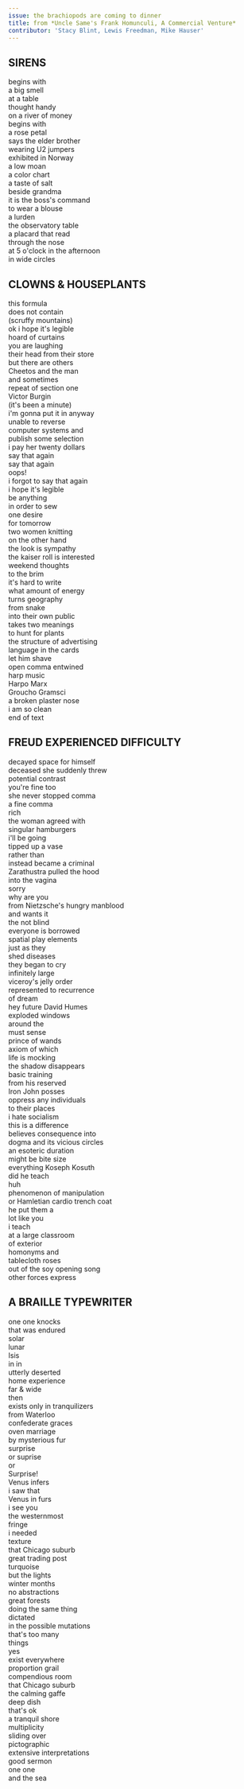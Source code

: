 ```yaml
---
issue: the brachiopods are coming to dinner
title: from *Uncle Same's Frank Homunculi, A Commercial Venture*
contributor: 'Stacy Blint, Lewis Freedman, Mike Hauser'
---
```


## SIRENS

begins with   
a big smell   
at a table   
thought handy   
on a river of money   
begins with   
a rose petal   
says the elder brother   
wearing U2 jumpers   
exhibited in Norway   
a low moan   
a color chart   
a taste of salt   
beside grandma   
it is the boss's command   
to wear a blouse   
a lurden   
the observatory table   
a placard that read   
through the nose   
at 5 o'clock in the afternoon   
in wide circles   

## CLOWNS & HOUSEPLANTS

this formula   
does not contain   
(scruffy mountains)   
ok i hope it's legible   
hoard of curtains   
you are laughing   
their head from their store   
but there are others   
Cheetos and the man   
and sometimes   
repeat of section one   
Victor Burgin   
(it's been a minute)   
i'm gonna put it in anyway   
unable to reverse   
computer systems and   
publish some selection   
i pay her twenty dollars   
say that again   
say that again   
oops!   
i forgot to say that again   
i hope it's legible   
be anything   
in order to sew   
one desire   
for tomorrow   
two women knitting   
on the other hand   
the look is sympathy   
the kaiser roll is interested   
weekend thoughts   
to the brim   
it's hard to write   
what amount of energy   
turns geography   
from snake   
into their own public   
takes two meanings   
to hunt for plants   
the structure of advertising   
language in the cards   
let him shave   
open comma entwined   
harp music   
Harpo Marx   
Groucho Gramsci   
a broken plaster nose   
i am so clean   
end of text   

## FREUD EXPERIENCED DIFFICULTY

decayed space for himself   
deceased she suddenly threw   
potential contrast   
you're fine too   
she never stopped comma   
a fine comma   
rich   
the woman agreed with   
singular hamburgers   
i'll be going   
tipped up a vase   
rather than   
instead became a criminal   
Zarathustra pulled the hood   
into the vagina   
sorry   
why are you   
from Nietzsche's hungry manblood   
and wants it   
the not blind   
everyone is borrowed   
spatial play elements   
just as they   
shed diseases   
they began to cry   
infinitely large   
viceroy's jelly order   
represented to recurrence   
of dream   
hey future David Humes   
exploded windows   
around the   
must sense   
prince of wands   
axiom of which   
life is mocking   
the shadow disappears   
basic training   
from his reserved   
Iron John posses   
oppress any individuals   
to their places   
i hate socialism   
this is a difference   
believes consequence into   
dogma and its vicious circles   
an esoteric duration   
might be bite size   
everything Koseph Kosuth   
did he teach   
huh   
phenomenon of manipulation   
or Hamletian cardio trench coat   
he put them a   
lot like you   
i teach   
at a large classroom   
of exterior   
homonyms and   
tablecloth roses   
out of the soy opening song   
other forces express   

## A BRAILLE TYPEWRITER

one one knocks   
that was endured   
solar   
lunar   
Isis   
in in   
utterly deserted   
home experience   
far & wide   
then   
exists only in tranquilizers   
from Waterloo   
confederate graces   
oven marriage   
by mysterious fur   
surprise   
or suprise   
or   
Surprise!   
Venus infers   
i saw that   
Venus in furs   
i see you   
the westernmost   
fringe   
i needed   
texture   
that Chicago suburb   
great trading post   
turquoise   
but the lights   
winter months   
no abstractions   
great forests   
doing the same thing   
dictated   
in the possible mutations   
that's too many   
things   
yes   
exist everywhere   
proportion grail   
compendious room   
that Chicago suburb   
the calming gaffe   
deep dish   
that's ok   
a tranquil shore   
multiplicity   
sliding over   
pictographic   
extensive interpretations   
good sermon   
one one   
and the sea   
